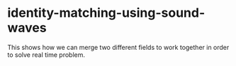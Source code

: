 # identity-matching-using-sound-waves
This shows how we can merge two different fields to work together in order to solve real time problem.
